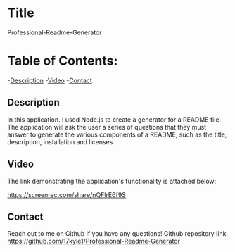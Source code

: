 
# Title
 Professional-Readme-Generator

# Table of Contents: 
-[Description](#Description)
-[Video](#Video)
-[Contact](#Contact)

## Description
In this application. I used Node.js to create a generator for a README file. The application will ask the user a series of questions that they must answer to generate the various components of a README, such as the title, description, installation and licenses. 

## Video
The link demonstrating the application's functionality is attached below:

https://screenrec.com/share/nQFlrE6f9S

## Contact
Reach out to me on Github if you have any questions!
Github repository link: https://github.com/17kyle1/Professional-Readme-Generator





